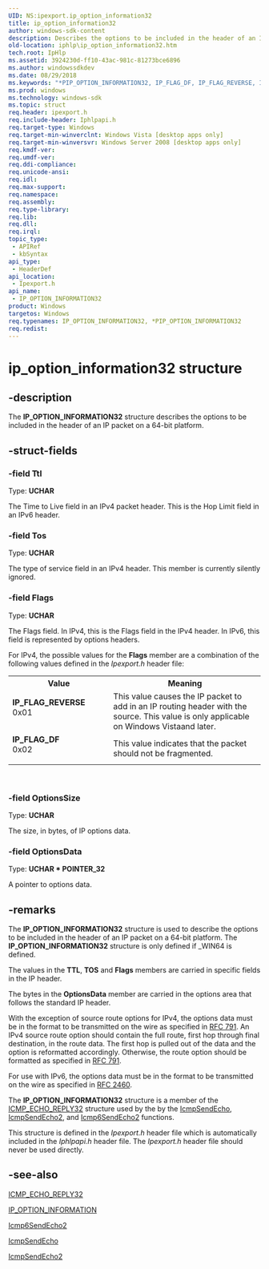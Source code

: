 ```yaml
---
UID: NS:ipexport.ip_option_information32
title: ip_option_information32
author: windows-sdk-content
description: Describes the options to be included in the header of an IP packet on a 64-bit platform.
old-location: iphlp\ip_option_information32.htm
tech.root: IpHlp
ms.assetid: 3924230d-ff10-43ac-981c-81273bce6896
ms.author: windowssdkdev
ms.date: 08/29/2018
ms.keywords: "*PIP_OPTION_INFORMATION32, IP_FLAG_DF, IP_FLAG_REVERSE, IP_OPTION_INFORMATION32, IP_OPTION_INFORMATION32 structure [IP Helper], PIP_OPTION_INFORMATION32, PIP_OPTION_INFORMATION32 structure pointer [IP Helper], ip_option_information32, ipexport/IP_OPTION_INFORMATION32, ipexport/PIP_OPTION_INFORMATION32, iphlp.ip_option_information32"
ms.prod: windows
ms.technology: windows-sdk
ms.topic: struct
req.header: ipexport.h
req.include-header: Iphlpapi.h
req.target-type: Windows
req.target-min-winverclnt: Windows Vista [desktop apps only]
req.target-min-winversvr: Windows Server 2008 [desktop apps only]
req.kmdf-ver: 
req.umdf-ver: 
req.ddi-compliance: 
req.unicode-ansi: 
req.idl: 
req.max-support: 
req.namespace: 
req.assembly: 
req.type-library: 
req.lib: 
req.dll: 
req.irql: 
topic_type:
 - APIRef
 - kbSyntax
api_type:
 - HeaderDef
api_location:
 - Ipexport.h
api_name:
 - IP_OPTION_INFORMATION32
product: Windows
targetos: Windows
req.typenames: IP_OPTION_INFORMATION32, *PIP_OPTION_INFORMATION32
req.redist: 
---
```


# ip_option_information32 structure


## -description


The 
<b>IP_OPTION_INFORMATION32</b> structure describes the options to be included in the header of an IP packet on a 64-bit platform.


## -struct-fields




### -field Ttl

Type: <b>UCHAR</b>

The Time to Live field in an IPv4 packet header. This is the Hop Limit field in an IPv6 header.


### -field Tos

Type: <b>UCHAR</b>

The type of service field in an IPv4 header. This member is currently silently ignored.


### -field Flags

Type: <b>UCHAR</b>

The Flags field. In IPv4, this is the Flags field in the IPv4 header. In IPv6, this field is represented by  options headers.


For IPv4, the possible values for the <b>Flags</b> member are a combination of the following values defined in the <i>Ipexport.h</i> header file:



<table>
<tr>
<th>Value</th>
<th>Meaning</th>
</tr>
<tr>
<td width="40%"><a id="IP_FLAG_REVERSE"></a><a id="ip_flag_reverse"></a><dl>
<dt><b>IP_FLAG_REVERSE</b></dt>
<dt>0x01</dt>
</dl>
</td>
<td width="60%">
This value causes the IP packet to add in an IP routing header with
                   the source. This value is only applicable on Windows Vistaand later. 

</td>
</tr>
<tr>
<td width="40%"><a id="IP_FLAG_DF"></a><a id="ip_flag_df"></a><dl>
<dt><b>IP_FLAG_DF</b></dt>
<dt>0x02</dt>
</dl>
</td>
<td width="60%">
This value indicates that the packet should not be fragmented.

</td>
</tr>
</table>
 


### -field OptionsSize

Type: <b>UCHAR</b>

The size, in bytes, of IP options data. 


### -field OptionsData

Type: <b>UCHAR * POINTER_32</b>

A pointer to options data. 


## -remarks



The <b>IP_OPTION_INFORMATION32</b> structure is used to describe the options to be included in the header of an IP packet on a 64-bit platform. The  <b>IP_OPTION_INFORMATION32</b> structure is only defined if _WIN64 is defined.

The values in the <b>TTL</b>, <b>TOS</b> and <b>Flags</b>  members are carried in specific fields in the IP header.

The bytes in the <b>OptionsData</b>  member are carried in the options area that follows the standard IP header. 

With the exception of source route options for IPv4, the options data must be in the format to be transmitted on the wire as specified in 
<a href="Http://go.microsoft.com/fwlink/p/?linkid=84067">RFC 791</a>. An IPv4 source route option should contain the full route, first hop through final destination, in the route data. The first hop is pulled out of the data and the option is reformatted accordingly. Otherwise, the route option should be formatted as specified in 
<a href="Http://go.microsoft.com/fwlink/p/?linkid=84067">RFC 791</a>.

For use with IPv6, the options data must be in the format to be transmitted on the wire as specified in 
<a href="Http://go.microsoft.com/fwlink/p/?linkid=84043">RFC 2460</a>.

The <b>IP_OPTION_INFORMATION32</b> structure is a member of the <a href="https://msdn.microsoft.com/4a84f29c-31bd-453c-b215-300cc782595f">ICMP_ECHO_REPLY32</a> structure used by the by the <a href="https://msdn.microsoft.com/c3cdc535-2c13-48c6-9ab1-88cc5e5119b5">IcmpSendEcho</a>, <a href="https://msdn.microsoft.com/1f70b6cc-9085-4eb8-b2cc-3b3d98d0ea46">IcmpSendEcho2</a>, and <a href="https://msdn.microsoft.com/622c769b-ede8-4bc2-ac54-98de47ae1fed">Icmp6SendEcho2</a> functions.

This structure is defined in the <i>Ipexport.h</i> header file which is automatically included in the <i>Iphlpapi.h</i> header file. The <i>Ipexport.h</i> header file should never be used directly.




## -see-also




<a href="https://msdn.microsoft.com/4a84f29c-31bd-453c-b215-300cc782595f">ICMP_ECHO_REPLY32</a>



<a href="https://msdn.microsoft.com/4341d0a4-65d8-4677-b208-2cde5ff36f14">IP_OPTION_INFORMATION</a>



<a href="https://msdn.microsoft.com/622c769b-ede8-4bc2-ac54-98de47ae1fed">Icmp6SendEcho2</a>



<a href="https://msdn.microsoft.com/c3cdc535-2c13-48c6-9ab1-88cc5e5119b5">IcmpSendEcho</a>



<a href="https://msdn.microsoft.com/1f70b6cc-9085-4eb8-b2cc-3b3d98d0ea46">IcmpSendEcho2</a>
 

 

